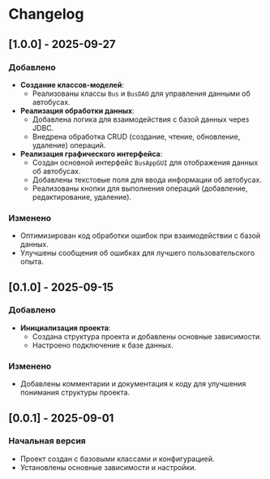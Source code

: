 # Changelog

## [1.0.0] - 2025-09-27
### Добавлено
- **Создание классов-моделей**:
  - Реализованы классы `Bus` и `BusDAO` для управления данными об автобусах.
- **Реализация обработки данных**:
  - Добавлена логика для взаимодействия с базой данных через JDBC.
  - Внедрена обработка CRUD (создание, чтение, обновление, удаление) операций.
- **Реализация графического интерфейса**:
  - Создан основной интерфейс `BusAppGUI` для отображения данных об автобусах.
  - Добавлены текстовые поля для ввода информации об автобусах.
  - Реализованы кнопки для выполнения операций (добавление, редактирование, удаление).

### Изменено
- Оптимизирован код обработки ошибок при взаимодействии с базой данных.
- Улучшены сообщения об ошибках для лучшего пользовательского опыта.

## [0.1.0] - 2025-09-15
### Добавлено
- **Инициализация проекта**:
  - Создана структура проекта и добавлены основные зависимости.
  - Настроено подключение к базе данных.

### Изменено
- Добавлены комментарии и документация к коду для улучшения понимания структуры проекта.

## [0.0.1] - 2025-09-01
### Начальная версия
- Проект создан с базовыми классами и конфигурацией.
- Установлены основные зависимости и настройки.
